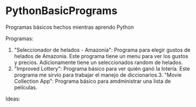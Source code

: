 # PythonBasicPrograms
Programas básicos hechos mientras aprendo Python

Programas:

1. "Seleccionador de helados - Amazonia": Programa para elegir gustos de helados de Amazonia. Este programa tiene un menu para ver los gustos y precios. Adicionamente tiene un seleccionados random de helados.
2. "Improved Lottery": Programa básico para ver quién ganó la lotería. Este programa me sirvio para trabajar el manejo de diccionarios.3. "Movie Collection App": Programa básico para amdministrar una lista de películas.

Ideas:
